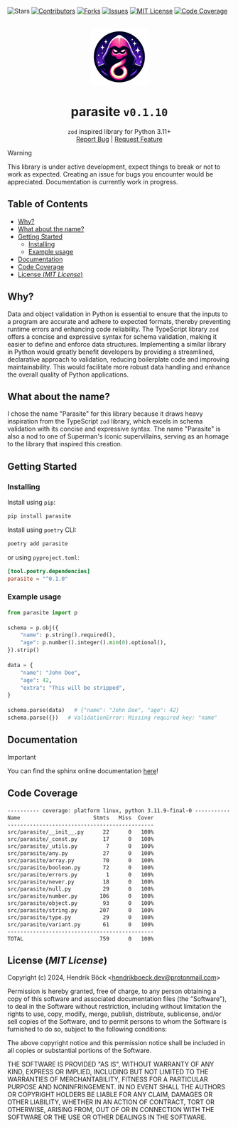 ![Stars][stars-shield]
[![Contributors][contributors-shield]][contributors-url]
[![Forks][forks-shield]][forks-url]
[![Issues][issues-shield]][issues-url]
[![MIT License][license-shield]][license-url]
[![Code Coverage][coverage-shield]](#code-coverage)


<br />
<div align="center">
<a href="https://github.com/hendrikboeck/parasite">
    <img src="https://raw.githubusercontent.com/hendrikboeck/parasite/main/.github/parasite_logo.png" alt="Logo" width="128" height="128">
</a>

<h1 align="center">parasite <code>v0.1.10</code></h1>

<p align="center">
    <code>zod</code> inspired library for Python 3.11+
    <br />
    <a href="https://github.com/hendrikboeck/parasite/issues/new?labels=bug&template=bug-report---.md">Report Bug</a>
    |
    <a href="https://github.com/ohendrikboeck/parasite/issues/new?labels=enhancement&template=feature-request---.md">Request Feature</a>
</p>
</div>

> [!WARNING]
>
> This library is under active development, expect things to break or not to work as expected.
> Creating an issue for bugs you encounter would be appreciated. Documentation is currently work in
> progress.

## Table of Contents

- [Why?](#why)
- [What about the name?](#what-about-the-name)
- [Getting Started](#getting-started)
  - [Installing](#installing)
  - [Example usage](#example-usage)
- [Documentation](#documentation)
- [Code Coverage](#code-coverage)
- [License (_MIT License_)](#license-mit-license)

## Why?

Data and object validation in Python is essential to ensure that the inputs to a program are
accurate and adhere to expected formats, thereby preventing runtime errors and enhancing code
reliability. The TypeScript library `zod` offers a concise and expressive syntax for schema
validation, making it easier to define and enforce data structures. Implementing a similar library
in Python would greatly benefit developers by providing a streamlined, declarative approach to
validation, reducing boilerplate code and improving maintainability. This would facilitate more
robust data handling and enhance the overall quality of Python applications.

## What about the name?

I chose the name "Parasite" for this library because it draws heavy inspiration from the TypeScript
`zod` library, which excels in schema validation with its concise and expressive syntax. The name
"Parasite" is also a nod to one of Superman's iconic supervillains, serving as an homage to the
library that inspired this creation.

## Getting Started

### Installing

Install using `pip`:

```sh
pip install parasite
```

Install using `poetry` CLI:

```sh
poetry add parasite
```

or using `pyproject.toml`:

```toml
[tool.poetry.dependencies]
parasite = "^0.1.0"
```

### Example usage

```python
from parasite import p

schema = p.obj({
    "name": p.string().required(),
    "age": p.number().integer().min(0).optional(),
}).strip()

data = {
    "name": "John Doe",
    "age": 42,
    "extra": "This will be stripped",
}

schema.parse(data)   # {"name": "John Doe", "age": 42}
schema.parse({})   # ValidationError: Missing required key: "name"
```

## Documentation

> [!IMPORTANT]
>
> You can find the sphinx online documentation [here](https://hendrikboeck.github.io/parasite)!

## Code Coverage



```
---------- coverage: platform linux, python 3.11.9-final-0 -----------
Name                       Stmts   Miss  Cover
----------------------------------------------
src/parasite/__init__.py      22      0   100%
src/parasite/_const.py        17      0   100%
src/parasite/_utils.py         7      0   100%
src/parasite/any.py           27      0   100%
src/parasite/array.py         70      0   100%
src/parasite/boolean.py       72      0   100%
src/parasite/errors.py         1      0   100%
src/parasite/never.py         18      0   100%
src/parasite/null.py          29      0   100%
src/parasite/number.py       106      0   100%
src/parasite/object.py        93      0   100%
src/parasite/string.py       207      0   100%
src/parasite/type.py          29      0   100%
src/parasite/variant.py       61      0   100%
----------------------------------------------
TOTAL                        759      0   100%
```


## License (_MIT License_)

Copyright (c) 2024, Hendrik Böck <<hendrikboeck.dev@protonmail.com>>

Permission is hereby granted, free of charge, to any person obtaining a copy
of this software and associated documentation files (the "Software"), to deal
in the Software without restriction, including without limitation the rights
to use, copy, modify, merge, publish, distribute, sublicense, and/or sell
copies of the Software, and to permit persons to whom the Software is
furnished to do so, subject to the following conditions:

The above copyright notice and this permission notice shall be included in all
copies or substantial portions of the Software.

THE SOFTWARE IS PROVIDED "AS IS", WITHOUT WARRANTY OF ANY KIND, EXPRESS OR
IMPLIED, INCLUDING BUT NOT LIMITED TO THE WARRANTIES OF MERCHANTABILITY,
FITNESS FOR A PARTICULAR PURPOSE AND NONINFRINGEMENT. IN NO EVENT SHALL THE
AUTHORS OR COPYRIGHT HOLDERS BE LIABLE FOR ANY CLAIM, DAMAGES OR OTHER
LIABILITY, WHETHER IN AN ACTION OF CONTRACT, TORT OR OTHERWISE, ARISING FROM,
OUT OF OR IN CONNECTION WITH THE SOFTWARE OR THE USE OR OTHER DEALINGS IN THE
SOFTWARE.

[license-shield]: https://img.shields.io/github/license/hendrikboeck/parasite?style=for-the-badge
[license-url]: https://github.com/hendrikboeck/parasite/blob/main/LICENSE
[issues-shield]: https://img.shields.io/github/issues/hendrikboeck/parasite?style=for-the-badge
[issues-url]: https://github.com/hendrikboeck/parasite/issues
[forks-shield]: https://img.shields.io/github/forks/hendrikboeck/parasite?style=for-the-badge
[forks-url]: https://github.com/hendrikboeck/parasite/forks
[contributors-shield]: https://img.shields.io/github/contributors/hendrikboeck/parasite?style=for-the-badge
[contributors-url]: https://github.com/hendrikboeck/parasite/contributors
[stars-shield]: https://img.shields.io/github/stars/hendrikboeck/parasite?style=for-the-badge
[coverage-shield]: https://img.shields.io/badge/Code%20Coverage-100%25-brightgreen.svg?style=for-the-badge
